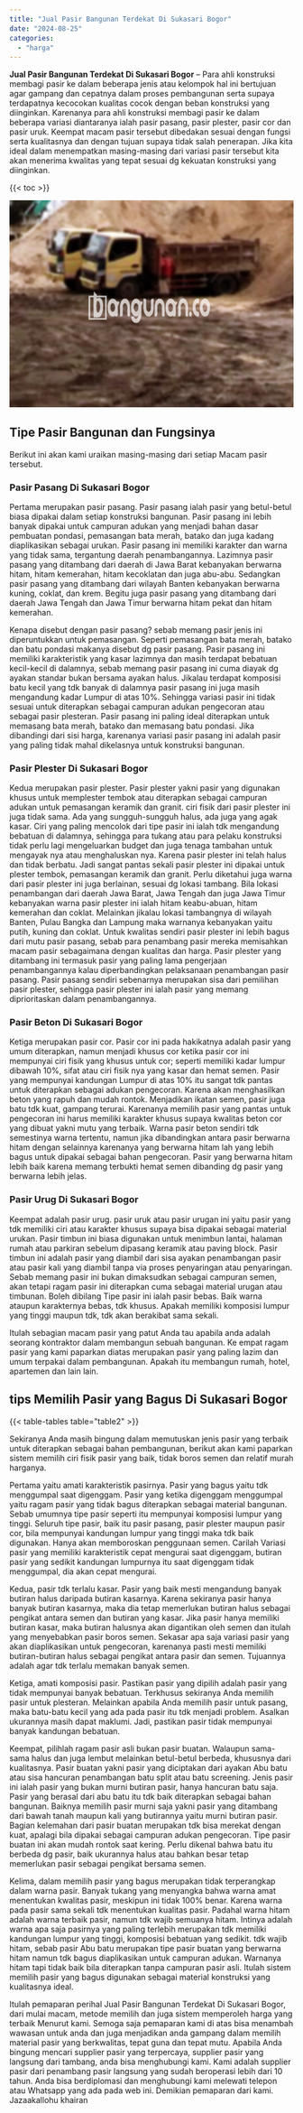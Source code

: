 ```yaml
---
title: "Jual Pasir Bangunan Terdekat Di Sukasari Bogor"
date: "2024-08-25"
categories: 
  - "harga"
---
```


**Jual Pasir Bangunan Terdekat Di Sukasari Bogor** – Para ahli konstruksi membagi pasir ke dalam beberapa jenis atau kelompok hal ini bertujuan agar gampang dan cepatnya dalam proses pembangunan serta supaya terdapatnya kecocokan kualitas cocok dengan beban konstruksi yang diinginkan. Karenanya para ahli konstruksi membagi pasir ke dalam beberapa variasi diantaranya ialah pasir pasang, pasir plester, pasir cor dan pasir uruk. Keempat macam pasir tersebut dibedakan sesuai dengan fungsi serta kualitasnya dan dengan tujuan supaya tidak salah penerapan. Jika kita ideal dalam menempatkan masing-masing dari variasi pasir tersebut kita akan menerima kwalitas yang tepat sesuai dg kekuatan konstruksi yang diinginkan.

{{< toc >}}

![Jual Pasir Bangunan Terdekat Di Sukasari Bogor](/images/jual-pasir-bangunan-12.png)

## Tipe Pasir Bangunan dan Fungsinya

Berikut ini akan kami uraikan masing-masing dari setiap Macam pasir tersebut.

### Pasir Pasang Di Sukasari Bogor

Pertama merupakan pasir pasang. Pasir pasang ialah pasir yang betul-betul biasa dipakai dalam setiap konstruksi bangunan. Pasir pasang ini lebih banyak dipakai untuk campuran adukan yang menjadi bahan dasar pembuatan pondasi, pemasangan bata merah, batako dan juga kadang diaplikasikan sebagai urukan. Pasir pasang ini memiliki karakter dan warna yang tidak sama, tergantung daerah penambangannya. Lazimnya pasir pasang yang ditambang dari daerah di Jawa Barat kebanyakan berwarna hitam, hitam kemerahan, hitam kecoklatan dan juga abu-abu. Sedangkan pasir pasang yang ditambang dari wilayah Banten kebanyakan berwarna kuning, coklat, dan krem. Begitu juga pasir pasang yang ditambang dari daerah Jawa Tengah dan Jawa Timur berwarna hitam pekat dan hitam kemerahan.

Kenapa disebut dengan pasir pasang? sebab memang pasir jenis ini diperuntukkan untuk pemasangan. Seperti pemasangan bata merah, batako dan batu pondasi makanya disebut dg pasir pasang. Pasir pasang ini memiliki karakteristik yang kasar lazimnya dan masih terdapat bebatuan kecil-kecil di dalamnya, sebab memang pasir pasang ini cuma diayak dg ayakan standar bukan bersama ayakan halus. Jikalau terdapat komposisi batu kecil yang tdk banyak di dalamnya pasir pasang ini juga masih mengandung kadar Lumpur di atas 10%. Sehingga variasi pasir ini tidak sesuai untuk diterapkan sebagai campuran adukan pengecoran atau sebagai pasir plesteran. Pasir pasang ini paling ideal diterapkan untuk memasang bata merah, batako dan memasang batu pondasi. Jika dibandingi dari sisi harga, karenanya variasi pasir pasang ini adalah pasir yang paling tidak mahal dikelasnya untuk konstruksi bangunan.

### Pasir Plester Di Sukasari Bogor

Kedua merupakan pasir plester. Pasir plester yakni pasir yang digunakan khusus untuk memplester tembok atau diterapkan sebagai campuran adukan untuk pemasangan keramik dan granit. ciri fisik dari pasir plester ini juga tidak sama. Ada yang sungguh-sungguh halus, ada juga yang agak kasar. Ciri yang paling mencolok dari tipe pasir ini ialah tdk mengandung bebatuan di dalamnya, sehingga para tukang atau para pelaku konstruksi tidak perlu lagi mengeluarkan budget dan juga tenaga tambahan untuk mengayak nya atau menghaluskan nya. Karena pasir plester ini telah halus dan tidak berbatu. Jadi sangat pantas sekali pasir plester ini dipakai untuk plester tembok, pemasangan keramik dan granit. Perlu diketahui juga warna dari pasir plester ini juga berlainan, sesuai dg lokasi tambang. Bila lokasi penambangan dari daerah Jawa Barat, Jawa Tengah dan juga Jawa Timur kebanyakan warna pasir plester ini ialah hitam keabu-abuan, hitam kemerahan dan coklat. Melainkan jikalau lokasi tambangnya di wilayah Banten, Pulau Bangka dan Lampung maka warnanya kebanyakan yaitu putih, kuning dan coklat. Untuk kwalitas sendiri pasir plester ini lebih bagus dari mutu pasir pasang, sebab para penambang pasir mereka memisahkan macam pasir sebagaimana dengan kualitas dan harga. Pasir plester yang ditambang ini termasuk pasir yang paling lama pengerjaan penambangannya kalau diperbandingkan pelaksanaan penambangan pasir pasang. Pasir pasang sendiri sebenarnya merupakan sisa dari pemilihan pasir plester, sehingga pasir plester ini ialah pasir yang memang diprioritaskan dalam penambangannya.

### Pasir Beton Di Sukasari Bogor

Ketiga merupakan pasir cor. Pasir cor ini pada hakikatnya adalah pasir yang umum diterapkan, namun menjadi khusus cor ketika pasir cor ini mempunyai ciri fisik yang khusus untuk cor; seperti memiliki kadar lumpur dibawah 10%, sifat atau ciri fisik nya yang kasar dan hemat semen. Pasir yang mempunyai kandungan Lumpur di atas 10% itu sangat tdk pantas untuk diterapkan sebagai adukan pengecoran. Karena akan menghasilkan beton yang rapuh dan mudah rontok. Menjadikan ikatan semen, pasir juga batu tdk kuat, gampang terurai. Karenanya memilih pasir yang pantas untuk pengecoran ini harus memiliki karakter khusus supaya kwalitas beton cor yang dibuat yakni mutu yang terbaik. Warna pasir beton sendiri tdk semestinya warna tertentu, namun jika dibandingkan antara pasir berwarna hitam dengan selainnya karenanya yang berwarna hitam lah yang lebih bagus untuk dipakai sebagai bahan pengecoran. Pasir yang berwarna hitam lebih baik karena memang terbukti hemat semen dibanding dg pasir yang berwarna lebih jelas.

### Pasir Urug Di Sukasari Bogor

Keempat adalah pasir urug. pasir uruk atau pasir urugan ini yaitu pasir yang tdk memiliki ciri atau karakter khusus supaya bisa dipakai sebagai material urukan. Pasir timbun ini biasa digunakan untuk menimbun lantai, halaman rumah atau parkiran sebelum dipasang keramik atau paving block. Pasir timbun ini adalah pasir yang diambil dari sisa ayakan penambangan pasir atau pasir kali yang diambil tanpa via proses penyaringan atau penyaringan. Sebab memang pasir ini bukan dimaksudkan sebagai campuran semen, akan tetapi ragam pasir ini diterapkan cuma sebagai material urugan atau timbunan. Boleh dibilang Tipe pasir ini ialah pasir bebas. Baik warna ataupun karakternya bebas, tdk khusus. Apakah memiliki komposisi lumpur yang tinggi maupun tdk, tdk akan berakibat sama sekali.

Itulah sebagian macam pasir yang patut Anda tau apabila anda adalah seorang kontraktor dalam membangun sebuah bangunan. Ke empat ragam pasir yang kami paparkan diatas merupakan pasir yang paling lazim dan umum terpakai dalam pembangunan. Apakah itu membangun rumah, hotel, apartemen dan lain lain.

## tips Memilih Pasir yang Bagus Di Sukasari Bogor

{{< table-tables table="table2" >}}

Sekiranya Anda masih bingung dalam memutuskan jenis pasir yang terbaik untuk diterapkan sebagai bahan pembangunan, berikut akan kami paparkan sistem memilih ciri fisik pasir yang baik, tidak boros semen dan relatif murah harganya.

Pertama yaitu amati karakteristik pasirnya. Pasir yang bagus yaitu tdk menggumpal saat digenggam. Pasir yang ketika digenggam menggumpal yaitu ragam pasir yang tidak bagus diterapkan sebagai material bangunan. Sebab umumnya tipe pasir seperti itu mempunyai komposisi lumpur yang tinggi. Seluruh tipe pasir, baik itu pasir pasang, pasir plester maupun pasir cor, bila mempunyai kandungan lumpur yang tinggi maka tdk baik digunakan. Hanya akan memboroskan penggunaan semen. Carilah Variasi pasir yang memiliki karakteristik cepat mengurai saat digenggam, butiran pasir yang sedikit kandungan lumpurnya itu saat digenggam tidak menggumpal, dia akan cepat mengurai.

Kedua, pasir tdk terlalu kasar. Pasir yang baik mesti mengandung banyak butiran halus daripada butiran kasarnya. Karena sekiranya pasir hanya banyak butiran kasarnya, maka dia tetap memerlukan butiran halus sebagai pengikat antara semen dan butiran yang kasar. Jika pasir hanya memiliki butiran kasar, maka butiran halusnya akan digantikan oleh semen dan itulah yang menyebabkan pasir boros semen. Sekasar apa saja variasi pasir yang akan diaplikasikan untuk pengecoran, karenanya pasti mesti memiliki butiran-butiran halus sebagai pengikat antara pasir dan semen. Tujuannya adalah agar tdk terlalu memakan banyak semen.

Ketiga, amati komposisi pasir. Pastikan pasir yang dipilih adalah pasir yang tidak mempunyai banyak bebatuan. Terkhusus sekiranya Anda memilih pasir untuk plesteran. Melainkan apabila Anda memilih pasir untuk pasang, maka batu-batu kecil yang ada pada pasir itu tdk menjadi problem. Asalkan ukurannya masih dapat maklumi. Jadi, pastikan pasir tidak mempunyai banyak kandungan bebatuan.

Keempat, pilihlah ragam pasir asli bukan pasir buatan. Walaupun sama-sama halus dan juga lembut melainkan betul-betul berbeda, khususnya dari kualitasnya. Pasir buatan yakni pasir yang diciptakan dari ayakan Abu batu atau sisa hancuran penambangan batu split atau batu screening. Jenis pasir ini ialah pasir yang bukan murni butiran pasir, hanya hancuran batu saja. Pasir yang berasal dari abu batu itu tdk baik diterapkan sebagai bahan bangunan. Baiknya memilih pasir murni saja yakni pasir yang ditambang dari bawah tanah maupun kali yang butirannya yaitu murni butiran pasir. Bagian kelemahan dari pasir buatan merupakan tdk bisa merekat dengan kuat, apalagi bila dipakai sebagai campuran adukan pengecoran. Tipe pasir buatan ini akan mudah rontok saat kering. Perlu dikenal bahwa batu itu berbeda dg pasir, baik ukurannya halus atau bahkan besar tetap memerlukan pasir sebagai pengikat bersama semen.

Kelima, dalam memilih pasir yang bagus merupakan tidak terperangkap dalam warna pasir. Banyak tukang yang menyangka bahwa warna amat menentukan kwalitas pasir, meskipun ini tidak 100% benar. Karena warna pada pasir sama sekali tdk menentukan kualitas pasir. Padahal warna hitam adalah warna terbaik pasir, namun tdk wajib semuanya hitam. Intinya adalah warna apa saja pasirnya yang paling terlebih merupakan tdk memiliki kandungan lumpur yang tinggi, komposisi bebatuan yang sedikit. tdk wajib hitam, sebab pasir Abu batu merupakan tipe pasir buatan yang berwarna hitam namun tdk bagus diaplikasikan untuk campuran adukan. Warnanya hitam tapi tidak baik bila diterapkan tanpa campuran pasir asli. Itulah sistem memilih pasir yang bagus digunakan sebagai material konstruksi yang kualitasnya ideal.

Itulah pemaparan perihal Jual Pasir Bangunan Terdekat Di Sukasari Bogor, dari mulai macam, metode memilih dan juga sistem memperoleh harga yang terbaik Menurut kami. Semoga saja pemaparan kami di atas bisa menambah wawasan untuk anda dan juga menjadikan anda gampang dalam memilih material pasir yang berkwalitas, tepat guna dan tepat mutu. Apabila Anda bingung mencari supplier pasir yang terpercaya, supplier pasir yang langsung dari tambang, anda bisa menghubungi kami. Kami adalah supplier pasir dari penambang pasir langsung yang sudah beroperasi lebih dari 10 tahun. Anda bisa berdiplomasi dan menghubungi kami melewati telepon atau Whatsapp yang ada pada web ini. Demikian pemaparan dari kami. Jazaakallohu khairan
